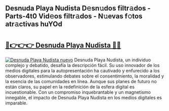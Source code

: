 ## Desnuda Playa Nudista D𝚎sn𝚞dos filtr𝚊dos - Parts-4t0 Vid𝚎os filtr𝚊dos - N𝚞evas f𝚘tos atr𝚊ctivas huYOd

# <h2><a href="http://mb9lmer.tromn.icu/?c=Desnuda+Playa+Nudista">🔗👉👉👉 Desnuda Playa Nudista 🔗🔗</a></h2>

[![Desnuda Playa Nudista nuevo](https://i.imgur.com/pEAQMta.gif)](http://mb9lmer.tromn.icu/?c=Desnuda+Playa+Nudista)
Desnuda Playa Nudista, un individuo complejo y debatido, desafía la descripción fácil. Su uso innovador de los medios digitales para la autopresentación ha cautivado y enfurecido a los observadores, estimulando debates sobre el consentimiento, la moralidad y la esencia de las comunidades en línea. Aunque sus planes de futuro no están claros, su papel en la redefinición de la esfera digital es incuestionable. Con un compromiso inquebrantable y un magnetismo innegable, el impacto de Desnuda Playa Nudista en los medios digitales es imparable.
